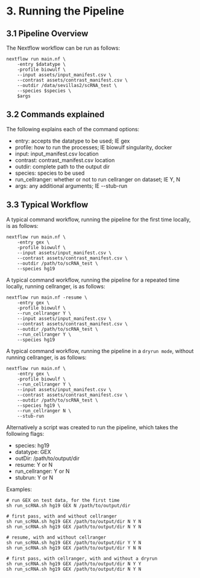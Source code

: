 # 3. Running the Pipeline

## 3.1 Pipeline Overview

The Nextflow workflow can be run as follows:

```
nextflow run main.nf \
    -entry $datatype \
    -profile biowulf \
    --input assets/input_manifest.csv \
    --contrast assets/contrast_manifest.csv \
    --outdir /data/sevillas2/scRNA_test \
    --species $species \
    $args
```

## 3.2 Commands explained

The following explains each of the command options:

- entry: accepts the datatype to be used; IE gex
- profile: how to run the processes; IE biowulf singularity, docker
- input: input_manifest.csv location
- contrast: contrast_manifest.csv location
- outdir: complete path to the output dir
- species: species to be used
- run_cellranger: whether or not to run cellranger on dataset; IE Y, N
- args: any additional arguments; IE --stub-run

## 3.3 Typical Workflow

A typical command workflow, running the pipeline for the first time locally, is as follows:

```
nextflow run main.nf \
    -entry gex \
    -profile biowulf \
    --input assets/input_manifest.csv \
    --contrast assets/contrast_manifest.csv \
    --outdir /path/to/scRNA_test \
    --species hg19
```

A typical command workflow, running the pipeline for a repeated time locally, running cellranger, is as follows:

```
nextflow run main.nf -resume \
    -entry gex \
    -profile biowulf \
    --run_cellranger Y \
    --input assets/input_manifest.csv \
    --contrast assets/contrast_manifest.csv \
    --outdir /path/to/scRNA_test \
    --run_cellranger Y \
    --species hg19
```

A typical command workflow, running the pipeline in a `dryrun mode`, without running cellranger, is as follows:

```
nextflow run main.nf \
    -entry gex \
    -profile biowulf \
    --run_cellranger Y \
    --input assets/input_manifest.csv \
    --contrast assets/contrast_manifest.csv \
    --outdir /path/to/scRNA_test \
    --species hg19 \
    --run_cellranger N \
    --stub-run
```

Alternatively a script was created to run the pipeline, which takes the following flags:

- species: hg19
- datatype: GEX
- outDir: /path/to/output/dir
- resume: Y or N
- run_cellranger: Y or N
- stubrun: Y or N

Examples:

```
# run GEX on test data, for the first time
sh run_scRNA.sh hg19 GEX N /path/to/output/dir

# first pass, with and without cellranger
sh run_scRNA.sh hg19 GEX /path/to/output/dir N Y N
sh run_scRNA.sh hg19 GEX /path/to/output/dir N Y N

# resume, with and without cellranger
sh run_scRNA.sh hg19 GEX /path/to/output/dir Y Y N
sh run_scRNA.sh hg19 GEX /path/to/output/dir Y N N

# first pass, with cellranger, with and without a dryrun
sh run_scRNA.sh hg19 GEX /path/to/output/dir N Y Y
sh run_scRNA.sh hg19 GEX /path/to/output/dir N Y N
```
